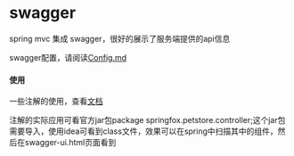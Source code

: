 # swagger
spring mvc 集成 swagger，很好的展示了服务端提供的api信息

swagger配置，请阅读[Config.md](https://github.com/tobealeader/work/blob/master/swagger/Config.md)

#### 使用
一些注解的使用，查看[文档](https://wenku.baidu.com/view/33e00954c4da50e2524de518964bcf84b8d52d51.html)

注解的实际应用可看官方jar包package springfox.petstore.controller;这个jar包需要导入，使用idea可看到class文件，效果可以在spring中扫描其中的组件，然后在swagger-ui.html页面看到
    
 
  
